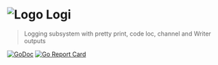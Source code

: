 # ![Logo](https://git.parallelcoin.io/dev/legacy/raw/commit/f709194e16960103834b0d0e25aec06c3d84f85b/logo/logo48x48.png) Logi 

> Logging subsystem with pretty print, code loc, channel and Writer outputs

[![GoDoc](https://img.shields.io/badge/godoc-documentation-blue.svg)](https://godoc.org/github.com/l0k18/spore/pkg/logi) 
[![Go Report Card](https://goreportcard.com/badge/github.com/l0k18/spore/pkg/logi)](https://goreportcard.com/report/github.com/l0k18/spore/pkg/logi)
